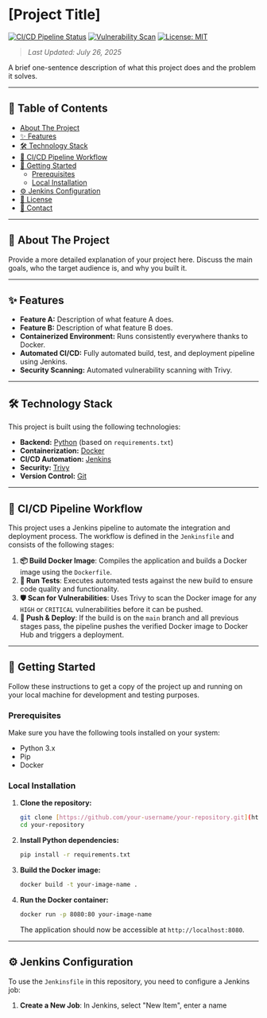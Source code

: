 # [Project Title]

[![CI/CD Pipeline Status](http://YOUR_JENKINS_URL/job/YOUR_PROJECT_NAME/badge/icon)](http://YOUR_JENKINS_URL/job/YOUR_PROJECT_NAME/)
[![Vulnerability Scan](https://img.shields.io/badge/vulnerability_scan-passing-green?style=for-the-badge)](https://www.aquasec.com/products/trivy/)
[![License: MIT](https://img.shields.io/badge/License-MIT-yellow.svg?style=for-the-badge)](https://opensource.org/licenses/MIT)

> _Last Updated: July 26, 2025_

A brief one-sentence description of what this project does and the problem it solves.

---

## 📖 Table of Contents
- [About The Project](#-about-the-project)
- [✨ Features](#-features)
- [🛠️ Technology Stack](#️-technology-stack)
- [🔄 CI/CD Pipeline Workflow](#-cicd-pipeline-workflow)
- [🚀 Getting Started](#-getting-started)
  - [Prerequisites](#prerequisites)
  - [Local Installation](#local-installation)
- [⚙️ Jenkins Configuration](#️-jenkins-configuration)
- [📜 License](#-license)
- [📧 Contact](#-contact)

---

## 🌟 About The Project

Provide a more detailed explanation of your project here. Discuss the main goals, who the target audience is, and why you built it.

---

## ✨ Features

- **Feature A:** Description of what feature A does.
- **Feature B:** Description of what feature B does.
- **Containerized Environment:** Runs consistently everywhere thanks to Docker.
- **Automated CI/CD:** Fully automated build, test, and deployment pipeline using Jenkins.
- **Security Scanning:** Automated vulnerability scanning with Trivy.

---

## 🛠️ Technology Stack

This project is built using the following technologies:

- **Backend:** [Python](https://www.python.org/) (based on `requirements.txt`)
- **Containerization:** [Docker](https://www.docker.com/)
- **CI/CD Automation:** [Jenkins](https://www.jenkins.io/)
- **Security:** [Trivy](https://www.aquasec.com/products/trivy/)
- **Version Control:** [Git](https://git-scm.com/)

---

## 🔄 CI/CD Pipeline Workflow

This project uses a Jenkins pipeline to automate the integration and deployment process. The workflow is defined in the `Jenkinsfile` and consists of the following stages:

1.  **📦 Build Docker Image**: Compiles the application and builds a Docker image using the `Dockerfile`.
2.  **🧪 Run Tests**: Executes automated tests against the new build to ensure code quality and functionality.
3.  **🛡️ Scan for Vulnerabilities**: Uses Trivy to scan the Docker image for any `HIGH` or `CRITICAL` vulnerabilities before it can be pushed.
4.  **🚀 Push & Deploy**: If the build is on the `main` branch and all previous stages pass, the pipeline pushes the verified Docker image to Docker Hub and triggers a deployment.

---

## 🚀 Getting Started

Follow these instructions to get a copy of the project up and running on your local machine for development and testing purposes.

### Prerequisites

Make sure you have the following tools installed on your system:
- Python 3.x
- Pip
- Docker

### Local Installation

1.  **Clone the repository:**
    ```sh
    git clone [https://github.com/your-username/your-repository.git](https://github.com/your-username/your-repository.git)
    cd your-repository
    ```

2.  **Install Python dependencies:**
    ```sh
    pip install -r requirements.txt
    ```

3.  **Build the Docker image:**
    ```sh
    docker build -t your-image-name .
    ```

4.  **Run the Docker container:**
    ```sh
    docker run -p 8080:80 your-image-name
    ```
    The application should now be accessible at `http://localhost:8080`.

---

## ⚙️ Jenkins Configuration

To use the `Jenkinsfile` in this repository, you need to configure a Jenkins job:

1.  **Create a New Job**: In Jenkins, select "New Item", enter a name